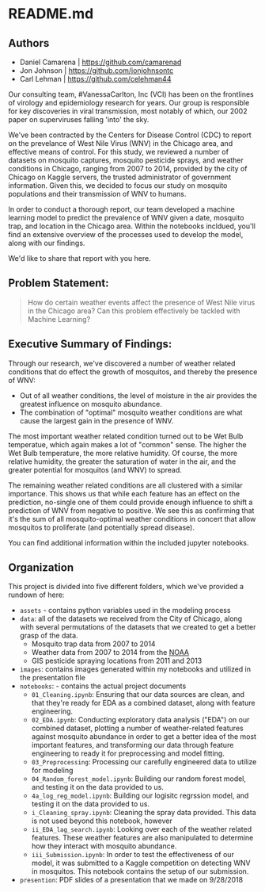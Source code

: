 # README.md

## Authors
- Daniel Camarena | https://github.com/camarenad
- Jon Johnson | https://github.com/jonjohnsontc
- Carl Lehman | https://github.com/celehman44

Our consulting team, #VanessaCarlton, Inc (VCI) has been on the frontlines of virology and epidemiology research for years. Our group is responsible for key discoveries in viral transmission, most notably of which, our 2002 paper on superviruses falling 'into' the sky.

We've been contracted by the Centers for Disease Control (CDC) to report on the prevelance of West Nile Virus (WNV) in the Chicago area, and effective means of control. For this study, we reviewed a number of datasets on mosquito captures, mosquito pesticide sprays, and weather conditions in Chicago, ranging from 2007 to 2014, provided by the city of Chicago on Kaggle servers, the trusted administrator of government information. Given this, we decided to focus our study on mosquito populations and their transmission of WNV to humans.

In order to conduct a thorough report, our team developed a machine learning model to predict the prevalence of WNV given a date, mosquito trap, and location in the Chicago area. Within the notebooks incldued, you'll find an extensive overview of the processes used to develop the model, along with our findings.

We'd like to share that report with you here.

## Problem Statement: 
> How do certain weather events affect the presence of West Nile virus in the Chicago area? Can this problem effectively be tackled with Machine Learning?

## Executive Summary of Findings: 

Through our research, we've discovered a number of weather related conditions that do effect the growth of mosquitos, and thereby the presence of WNV:

- Out of all weather conditions, the level of moisture in the air provides the greatest influence on mosquito abundance.
- The combination of "optimal" mosquito weather conditions are what cause the largest gain in the presence of WNV.

The most important weather related condition turned out to be Wet Bulb temperatue, which again makes a lot of "common" sense. The higher the Wet Bulb temperature, the more relative humidity. Of course, the more relative humidity, the greater the saturation of water in the air, and the greater potential for mosquitos (and WNV) to spread.

The remaining weather related conditions are all clustered with a similar importance. This shows us that while each feature has an effect on the prediction, no-single one of them could provide enough influence to shift a prediction of WNV from negative to positive. We see this as confirming that it's the sum of all mosquito-optimal weather conditions in concert that allow mosquitos to proliferate (and potentially spread disease).

You can find additional information within the included jupyter notebooks.

## Organization

This project is divided into five different folders, which we've provided a rundown of here:

- `assets` - contains python variables used in the modeling process
- `data`: all of the datasets we received from the City of Chicago, along with several permutations of the datasets that we created to get a better grasp of the data.
  - Mosquito trap data from 2007 to 2014
  - Weather data from 2007 to 2014 from the [NOAA](http://cdo.ncdc.noaa.gov/qclcd/QCLCD?prior=N)
  - GIS pesticide spraying locations from 2011 and 2013
- `images`: contains images generated within my notebooks and utilized in the presentation file
- `notebooks`: - contains the actual project documents
  - `01_Cleaning.ipynb`: Ensuring that our data sources are clean, and that they're ready for EDA as a combined dataset, along with feature engineering.
  - `02_EDA.ipynb`: Conducting exploratory data analysis ("EDA") on our combined dataset, plotting a number of weather-related features against mosquito abundance in order to get a better idea of the most important features, and transforming our data through feature engineering to ready it for preprocessing and model fitting.
  - `03_Preprocessing`: Processing our carefully engineered data to utilize for modeling
  - `04_Random_forest_model.ipynb`: Building our random forest model, and testing it on the data provided to us.
  - `4a_log_reg_model.ipynb`: Building our logisitc regrssion model, and testing it on the data provided to us.
  - `i_Cleaning_spray.ipynb`: Cleaning the spray data provided. This data is not used beyond this notebook, however
  - `ii_EDA_lag_search.ipynb`: Looking over each of the weather related features. These weather features are also manipulated to determine how they interact with mosquito abundance.
  - `iii_Submission.ipynb`: In order to test the effectiveness of our model, it was submitted to a Kaggle competition on detecting WNV in mosquitos. This notebook contains the setup of our submission.
- `presention`: PDF slides of a presentation that we made on 9/28/2018
